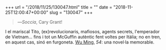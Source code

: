+++
url = "/2018/11/25/130047.html"
title = ""
date = "2018-11-25T12:00:47+00:00"
slug = "130047"
+++

> —*Soccia*, Cary Grant!

I el mariscal Tito, (ex)revolucionaris, mafiosos, agents secrets, l'emperador de Vietnam… fins i tot un McGuffin autèntic fent voltes per Itàlia; no en tren, en aquest cas, sinó en furgoneta. [Wu Ming](https://www.wumingfoundation.com/giap/che-cose-la-wu-ming-foundation/), *54*: una novel·la memorable.

